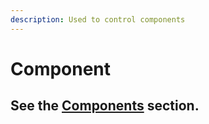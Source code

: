 ```yaml
---
description: Used to control components
---
```


# Component

## See the [Components](https://wiki.sketchub.in/components) section.

